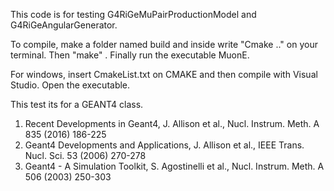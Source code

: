 This code is for testing G4RiGeMuPairProductionModel and G4RiGeAngularGenerator.

To compile, make a folder named build and inside write "Cmake .." on your terminal. Then "make" . Finally run the executable MuonE.

For windows, insert CmakeList.txt on CMAKE and then compile with Visual Studio. Open the executable.

This test its for a GEANT4 class.

1. Recent Developments in Geant4, J. Allison et al., Nucl. Instrum. Meth. A 835 (2016) 186-225
2. Geant4 Developments and Applications, J. Allison et al., IEEE Trans. Nucl. Sci. 53 (2006) 270-278
3. Geant4 - A Simulation Toolkit, S. Agostinelli et al., Nucl. Instrum. Meth. A 506 (2003) 250-303